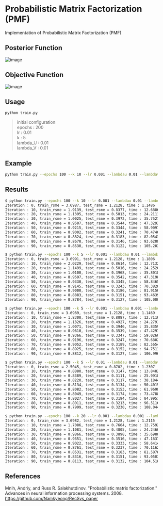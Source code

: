 # Probabilistic Matrix Factorization (PMF)
Implementation of Probabilistic Matrix Factorization (PMF) 

## Posterior Function  
![image](https://user-images.githubusercontent.com/37684658/125321409-9b3cd280-e377-11eb-9d2b-de9b40eba87f.png)

## Objective Function  
![image](https://user-images.githubusercontent.com/37684658/125320993-37b2a500-e377-11eb-97e0-9667f4922984.png)

## Usage  
```bash
python train.py
```
> initial configuration  
epochs : 200  
lr : 0.01  
k : 5  
lambda_U : 0.01  
lambda_V : 0.01  

## Example  
```bash
python train.py --epochs 100 --k 10 --lr 0.001 --lambdau 0.01 --lambdav 0.01
```

## Results  
```bash
$ python train.py --epochs 100 --k 10 --lr 0.001 --lambdau 0.01 --lambdav 0.01  
Iteration : 0, train_rsme = 3.6987, test_rsme = 1.2128, time : 1.1486
Iteration : 10, train_rsme = 1.9139, test_rsme = 0.8377, time : 12.6886
Iteration : 20, train_rsme = 1.1395, test_rsme = 0.5013, time : 24.2111
Iteration : 30, train_rsme = 1.0025, test_rsme = 0.3972, time : 35.7527
Iteration : 40, train_rsme = 0.9507, test_rsme = 0.3544, time : 47.3293
Iteration : 50, train_rsme = 0.9215, test_rsme = 0.3344, time : 58.9097
Iteration : 60, train_rsme = 0.9002, test_rsme = 0.3241, time : 70.4740
Iteration : 70, train_rsme = 0.8824, test_rsme = 0.3183, time : 82.0543
Iteration : 80, train_rsme = 0.8670, test_rsme = 0.3146, time : 93.6208
Iteration : 90, train_rsme = 0.8530, test_rsme = 0.3122, time : 105.2031
```
```bash
$ python train.py --epochs 100 --k 5 --lr 0.001 --lambdau 0.01 --lambdav 0.01
Iteration : 0, train_rsme = 3.6991, test_rsme = 1.2128, time : 1.1806
Iteration : 10, train_rsme = 2.0229, test_rsme = 0.8614, time : 12.7132
Iteration : 20, train_rsme = 1.1499, test_rsme = 0.5016, time : 24.2520
Iteration : 30, train_rsme = 1.0100, test_rsme = 0.3968, time : 35.8018
Iteration : 40, train_rsme = 0.9597, test_rsme = 0.3542, time : 47.3198
Iteration : 50, train_rsme = 0.9330, test_rsme = 0.3345, time : 58.8465
Iteration : 60, train_rsme = 0.9145, test_rsme = 0.3243, time : 70.3828
Iteration : 70, train_rsme = 0.9000, test_rsme = 0.3186, time : 81.9150
Iteration : 80, train_rsme = 0.8883, test_rsme = 0.3151, time : 93.4639
Iteration : 90, train_rsme = 0.8784, test_rsme = 0.3127, time : 105.0000
```
```bash
$ python train.py --epochs 100 --k 5 --lr 0.001 --lambdau 0.001 --lambdav 0.001
Iteration : 0, train_rsme = 3.6989, test_rsme = 1.2128, time : 1.1469
Iteration : 10, train_rsme = 1.8300, test_rsme = 0.8087, time : 12.7110
Iteration : 20, train_rsme = 1.1326, test_rsme = 0.4927, time : 24.2791
Iteration : 30, train_rsme = 1.0071, test_rsme = 0.3946, time : 35.8359
Iteration : 40, train_rsme = 0.9610, test_rsme = 0.3539, time : 47.4297
Iteration : 50, train_rsme = 0.9366, test_rsme = 0.3347, time : 59.0260
Iteration : 60, train_rsme = 0.9196, test_rsme = 0.3247, time : 70.6802
Iteration : 70, train_rsme = 0.9052, test_rsme = 0.3189, time : 82.5654
Iteration : 80, train_rsme = 0.8925, test_rsme = 0.3152, time : 94.7511
Iteration : 90, train_rsme = 0.8812, test_rsme = 0.3127, time : 106.9960
```
```bash
$ python train.py --epochs 100 --k 5 --lr 0.01 --lambdau 0.01 --lambdav 0.01
Iteration : 0, train_rsme = 2.5045, test_rsme = 0.8702, time : 1.2307
Iteration : 10, train_rsme = 0.8880, test_rsme = 0.3147, time : 13.8482
Iteration : 20, train_rsme = 0.8389, test_rsme = 0.3111, time : 25.9918
Iteration : 30, train_rsme = 0.8220, test_rsme = 0.3117, time : 38.1844
Iteration : 40, train_rsme = 0.8134, test_rsme = 0.3134, time : 50.4015
Iteration : 50, train_rsme = 0.8082, test_rsme = 0.3153, time : 61.9698
Iteration : 60, train_rsme = 0.8049, test_rsme = 0.3174, time : 73.4788
Iteration : 70, train_rsme = 0.8027, test_rsme = 0.3194, time : 84.9951
Iteration : 80, train_rsme = 0.8011, test_rsme = 0.3213, time : 96.5116
Iteration : 90, train_rsme = 0.7999, test_rsme = 0.3230, time : 108.0446
```
```bash
$ python train.py --epochs 100 --k 20 --lr 0.001 --lambdau 0.001 --lambdav 0.001
Iteration : 0, train_rsme = 3.6982, test_rsme = 1.2128, time : 1.2115
Iteration : 10, train_rsme = 1.7086, test_rsme = 0.7664, time : 12.7592
Iteration : 20, train_rsme = 1.1081, test_rsme = 0.4805, time : 24.2460
Iteration : 30, train_rsme = 0.9866, test_rsme = 0.3898, time : 35.6988
Iteration : 40, train_rsme = 0.9351, test_rsme = 0.3516, time : 47.1637
Iteration : 50, train_rsme = 0.9022, test_rsme = 0.3333, time : 58.6414
Iteration : 60, train_rsme = 0.8761, test_rsme = 0.3237, time : 70.1162
Iteration : 70, train_rsme = 0.8531, test_rsme = 0.3183, time : 81.5878
Iteration : 80, train_rsme = 0.8316, test_rsme = 0.3151, time : 93.0503
Iteration : 90, train_rsme = 0.8113, test_rsme = 0.3132, time : 104.5183
```

## References  
Mnih, Andriy, and Russ R. Salakhutdinov. "Probabilistic matrix factorization." Advances in neural information processing systems. 2008.  
https://github.com/Namkyeong/RecSys_paper


